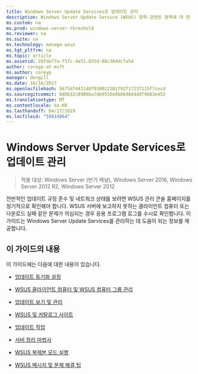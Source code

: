 ```yaml
---
title: Windows Server Update Services로 업데이트 관리
description: Windows Server Update Service (WSUS) 항목-관련된 항목에 대 한 링크를 사용 하 여 업데이트 관리 개요
ms.custom: na
ms.prod: windows-server-threshold
ms.reviewer: na
ms.suite: na
ms.technology: manage-wsus
ms.tgt_pltfrm: na
ms.topic: article
ms.assetid: 28fde77a-f5fc-4e51-835d-8bc304dcfa54
author: coreyp-at-msft
ms.author: coreyp
manager: dongill
ms.date: 10/16/2017
ms.openlocfilehash: 5675d74411407930022281f92717237115f7cecd
ms.sourcegitcommit: 0d0b32c8986ba7db9536e0b8648d4ddf9b03e452
ms.translationtype: MT
ms.contentlocale: ko-KR
ms.lasthandoff: 04/17/2019
ms.locfileid: "59814864"
---
```

# <a name="update-management-with-windows-server-update-services"></a>Windows Server Update Services로 업데이트 관리

>적용 대상: Windows Server (반기 채널), Windows Server 2016, Windows Server 2012 R2, Windows Server 2012

전반적인 업데이트 규정 준수 및 네트워크 상태를 보려면 WSUS 관리 콘솔 홈페이지를 정기적으로 확인해야 합니다. WSUS 서버에 보고하지 못하는 클라이언트 컴퓨터 또는 다운로드 실패 같은 문제가 의심되는 경우 응용 프로그램 로그를 수시로 확인합니다. 이 가이드는 Windows Server Update Services를 관리하는 데 도움이 되는 정보를 제공합니다.  
  
## <a name="in-this-guide"></a>이 가이드의 내용  
이 가이드에는 다음에 대한 내용이 있습니다.  
  
-   [업데이트 동기화 설정](setting-up-update-synchronizations.md)  
  
-   [WSUS 클라이언트 컴퓨터 및 WSUS 컴퓨터 그룹 관리](managing-wsus-client-computers-and-wsus-computer-groups.md)  
  
-   [업데이트 보기 및 관리](viewing-and-managing-updates.md)  
  
-   [WSUS 및 카탈로그 사이트](wsus-and-the-catalog-site.md)  
  
-   [업데이트 작업](updates-operations.md)  
  
-   [서버 정리 마법사](the-server-cleanup-wizard.md)  
  
-   [WSUS 복제본 모드 실행](running-wsus-replica-mode.md)  
  
-   [WSUS 메시지 및 문제 해결 팁](wsus-messages-and-troubleshooting-tips.md)  
